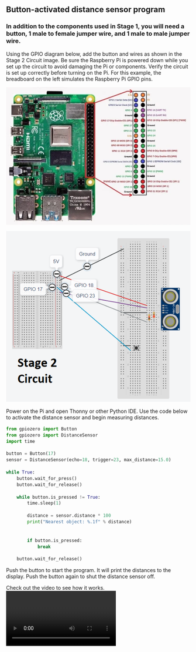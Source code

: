 ## Button-activated distance sensor program

### In addition to the components used in Stage 1, you will need a button, 1 male to female jumper wire, and 1 male to male jumper wire.

Using the GPIO diagram below, add the button and wires as shown in the Stage 2 Circuit image. Be sure the Raspberry Pi is powered down while you set up the circuit to avoid damaging the Pi or components. Verify the circuit is set up correctly before turning on the Pi. For this example, the breadboard on the left simulates the Raspberry Pi GPIO pins.

![GPIO pins diagram](Images/GPIO_pins.png)

![Stage 1 Circuit](Images/Stage_2.png)

Power on the Pi and open Thonny or other Python IDE. Use the code below to activate the distance sensor and begin measuring distances.

```python
from gpiozero import Button
from gpiozero import DistanceSensor
import time

button = Button(17)
sensor = DistanceSensor(echo=18, trigger=23, max_distance=15.0)

while True:
    button.wait_for_press()
    button.wait_for_release()

    while button.is_pressed != True:
        time.sleep(1)

        distance = sensor.distance * 100
        print("Nearest object: %.1f" % distance)
        
        
        if button.is_pressed:
            break

    button.wait_for_release()
```

Push the button to start the program. It will print the distances to the display. Push the button again to shut the distance sensor off.

Check out the video to see how it works.
![Stage_2 demo](Videos/Stage_2.mp4)
